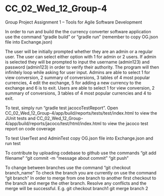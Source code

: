 # CC_02_Wed_12_Group-4
Group Project Assignment 1 – Tools for Agile Software Development

In order to run and build the the currency converter software application use the command “gradle build” or “gradle run” (remember to copy OG.json file into Exchange.json)
 
The user will be initially prompted whether they are an admin or a regular user. The user can select either option with 1 for admin or 2 users. If admin is selected they will be prompted to input the username (admin123) and password (admin123) in order to verify their authority. 
The program will then infinitely loop while asking for user input. 
Admins are able to select 1 for view conversion, 2 summary of conversions, 3 tables of 4 most popular currencies, 4 edit the exchange, 5 for adding a new currency to the exchange and 6 is to exit. 
Users are able to select 1 for view conversion, 2 summary of conversions, 3 tables of 4 most popular currencies and 4 to exit.
 
To test, simply run “gradle test jacocoTestReport”. Open CC_02_Wed_12_Group-4/app/build/reports/tests/test/index.html to view the JUnit tests and CC_02_Wed_12_Group-4/app/build/reports/jacoco/test/html/index.html to view the jacoco test report on code coverage
 
To test UserTest and AdminTest copy OG.json file into Exchange.json and run test
 
To contribute by uploading codebase to github use the commands
“git add filename”
“git commit -m “message about commit”
“git push”
 
To change between branches use the command “git checkout branch_name”
To check the branch you are currently on use the command “git branch”
In order to merge from one branch to another first checkout to the branch and merge the other branch. Resolve any conflicts and the merge will be successful.
E.g. git checkout branch1
git merge branch 2

